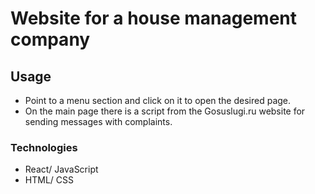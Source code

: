 # Website for a house management company

## Usage

- Point to a menu section and click on it to open the desired page.
- On the main page there is a script from the Gosuslugi.ru website for sending messages with complaints.

### Technologies
- React/ JavaScript
- HTML/ CSS

